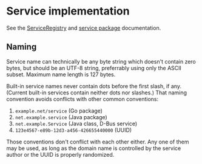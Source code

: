 # Service implementation

See the
[ServiceRegistry](https://godoc.org/github.com/tsavola/gate/runtime#ServiceRegistry)
and [service package](https://godoc.org/github.com/tsavola/gate/service)
documentation.


## Naming

Service name can technically be any byte string which doesn't contain zero
bytes, but should be an UTF-8 string, preferrably using only the ASCII subset.
Maximum name length is 127 bytes.

Built-in service names never contain dots before the first slash, if any.
(Current built-in services contain neither dots nor slashes.)  That naming
convention avoids conflicts with other common conventions:

  1. `example.net/service` (Go package)
  2. `net.example.service` (Java package)
  3. `net.example.Service` (Java class, D-Bus service)
  4. `123e4567-e89b-12d3-a456-426655440000` (UUID)

Those conventions don't conflict with each other either.  Any one of them may
be used, as long as the domain name is controlled by the service author or the
UUID is properly randomized.

